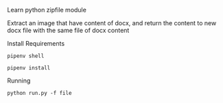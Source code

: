 Learn python zipfile module

Extract an image that have content of docx, and return the content to new docx file with the same file of docx content

Install Requirements

    pipenv shell

    pipenv install

Running

    python run.py -f file
